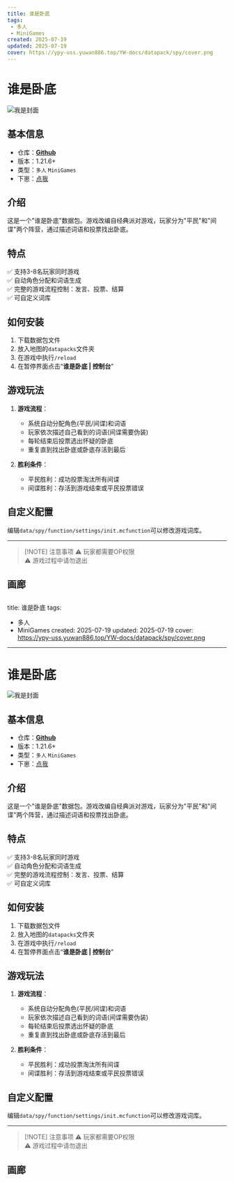 ```yaml
---
title: 谁是卧底
tags: 
 - 多人
 - MiniGames
created: 2025-07-19
updated: 2025-07-19
cover: https://ypy-uss.yuwan886.top/YW-docs/datapack/spy/cover.png
---
```


# 谁是卧底
![我是封面](https://ypy-uss.yuwan886.top/YW-docs/datapack/spy/cover.png)
## 基本信息

- 仓库：[**Github**](https://github.com/YuWan886/Who-Is-The-Spy)
- 版本：1.21.6+
- 类型：`多人` `MiniGames`
- 下崽：[点我](https://pan.quark.cn/s/64ada02cc8ef)

## 介绍

这是一个"谁是卧底"数据包。游戏改编自经典派对游戏，玩家分为"平民"和"间谍"两个阵营，通过描述词语和投票找出卧底。

## 特点

✅ 支持3-8名玩家同时游戏  
✅ 自动角色分配和词语生成  
✅ 完整的游戏流程控制：发言、投票、结算  
✅ 可自定义词库  

## 如何安装

1. 下载数据包文件
2. 放入地图的`datapacks`文件夹
3. 在游戏中执行`/reload`
4. 在暂停界面点击“**谁是卧底 | 控制台**”

## 游戏玩法

1. **游戏流程**：
   - 系统自动分配角色(平民/间谍)和词语
   - 玩家依次描述自己看到的词语(间谍需要伪装)
   - 每轮结束后投票选出怀疑的卧底
   - 重复直到找出卧底或卧底存活到最后

2. **胜利条件**：
   - 平民胜利：成功投票淘汰所有间谍
   - 间谍胜利：存活到游戏结束或平民投票错误

## 自定义配置

编辑`data/spy/function/settings/init.mcfunction`可以修改游戏词库。

---
> [!NOTE] 注意事项
> ⚠ 玩家都需要OP权限  
> ⚠ 游戏过程中请勿退出

## 画廊

<Gallery :images="[
  { src: 'https://ypy-uss.yuwan886.top/YW-docs/datapack/spy/1.png' },
  { src: 'https://ypy-uss.yuwan886.top/YW-docs/datapack/spy/2.png' }
]" />
---
title: 谁是卧底
tags: 
 - 多人
 - MiniGames
created: 2025-07-19
updated: 2025-07-19
cover: https://ypy-uss.yuwan886.top/YW-docs/datapack/spy/cover.png
---

# 谁是卧底
![我是封面](https://ypy-uss.yuwan886.top/YW-docs/datapacks/spy/cover.png)
## 基本信息

- 仓库：[**Github**](https://github.com/YuWan886/Who-Is-The-Spy)
- 版本：1.21.6+
- 类型：`多人` `MiniGames`
- 下崽：[点我](https://pan.quark.cn/s/64ada02cc8ef)

## 介绍

这是一个"谁是卧底"数据包。游戏改编自经典派对游戏，玩家分为"平民"和"间谍"两个阵营，通过描述词语和投票找出卧底。

## 特点

✅ 支持3-8名玩家同时游戏  
✅ 自动角色分配和词语生成  
✅ 完整的游戏流程控制：发言、投票、结算  
✅ 可自定义词库  

## 如何安装

1. 下载数据包文件
2. 放入地图的`datapacks`文件夹
3. 在游戏中执行`/reload`
4. 在暂停界面点击“**谁是卧底 | 控制台**”

## 游戏玩法

1. **游戏流程**：
   - 系统自动分配角色(平民/间谍)和词语
   - 玩家依次描述自己看到的词语(间谍需要伪装)
   - 每轮结束后投票选出怀疑的卧底
   - 重复直到找出卧底或卧底存活到最后

2. **胜利条件**：
   - 平民胜利：成功投票淘汰所有间谍
   - 间谍胜利：存活到游戏结束或平民投票错误

## 自定义配置

编辑`data/spy/function/settings/init.mcfunction`可以修改游戏词库。

---
> [!NOTE] 注意事项
> ⚠ 玩家都需要OP权限  
> ⚠ 游戏过程中请勿退出

## 画廊

<Gallery :images="[
  { src: 'https://ypy-uss.yuwan886.top/YW-docs/datapack/spy/1.png' },
  { src: 'https://ypy-uss.yuwan886.top/YW-docs/datapack/spy/2.png' }
]" />